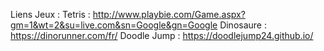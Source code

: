 Liens Jeux :
Tetris : http://www.playbie.com/Game.aspx?gm=1&wt=2&su=live.com&sn=Google&gn=Google
Dinosaure : https://dinorunner.com/fr/
Doodle Jump : https://doodlejump24.github.io/
